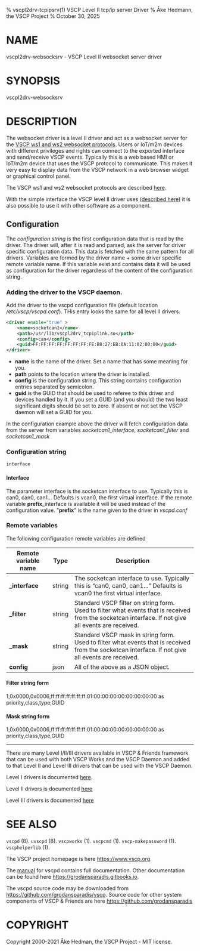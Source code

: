 % vscpl2drv-tcpipsrv(1) VSCP Level II tcp/ip server Driver
% Åke Hedmann, the VSCP Project
% October 30, 2025

# NAME

vscpl2drv-websocksrv - VSCP Level II websocket server driver

# SYNOPSIS

vscpl2drv-websocksrv

# DESCRIPTION

The websocket driver is a level II driver and act as a websocket server for the [VSCP ws1 and ws2 websocket protocols](https://grodansparadis.github.io/vscp-doc-spec/#/./vscp_websocket). Users or IoT/m2m devices with different privileges and rights can connect to the exported interface and send/receive VSCP events. Typically this is a web based HMI or IoT/m2m device that uses the VSCP protocol to communicate. This makes it very easy to display data from the VSCP network in a web browser widget or graphical control panel.

The VSCP ws1 and ws2 websocket protocols are described [here](https://grodansparadis.github.io/vscp-doc-spec/#/./vscp_websocket).

With the simple interface the VSCP level II driver uses ([described here](https://grodansparadis.github.io/vscp-doc-spec/#/./vscp_driver_interfaces)) it is also possible to use it with other software as a component. 

## Configuration

The *configuration string* is the first configuration data that is read by the driver. The driver will, after it is read and parsed, ask the server for driver specific configuration data. This data is fetched with the same pattern for all drivers. Variables are formed by the driver name + some driver specific remote variable name. If this variable exist and contains data it will be used as configuration for the driver regardless of the content of the configuration string.

### Adding the driver to the VSCP daemon.

Add the driver to the vscpd configuration file (default location */etc/vscp/vscpd.conf*). THis entry looks the same for all level II drivers.

```xml
<driver enable="true" >
    <name>socketcan1</name>
    <path>/usr/lib/vscpl2drv_tcpiplink.so</path>
    <config>can</config>
    <guid>FF:FF:FF:FF:FF:FF:FF:FE:B8:27:EB:0A:11:02:00:00</guid>
</driver>
```

* **name** is the name of the driver. Set a name that has some meaning for you.
* **path** points to the location where the driver is installed.
* **config** is the configuration string. This string contains configuration  entries separated by semicolon.
* **guid** is the GUID that should be used to referee to this driver and devices handled by it. If you set a GUID (and you should) the two least significant digits should be set to zero. If absent or not set the VSCP daemon will set a GUID for you.

In the configuration example above the driver will fetch configuration data from the server from variables *socketcan1_interface*, *socketcan1_filter* and  *socketcan1_mask*

### Configuration string

```bash
interface
```

#### Interface

The parameter interface is the socketcan interface to use. Typically this is can0, can0, can1... Defaults is vcan0, the first virtual interface. If the remote variable **prefix**_interface is available it will be used instead of the configuration value. "**prefix**" is the name given to the driver in *vscpd.conf*

### Remote variables

The following configuration remote variables are defined

| Remote variable name | Type   | Description |
 | ------------- | ----   | -----------   |
 | **_interface**    | string | The socketcan interface to use. Typically this is “can0, can0, can1...” Defaults is vcan0 the first virtual interface. |
 | **_filter**       | string | Standard VSCP filter on string form. Used to filter what events that is received from the socketcan interface. If not give all events are received. |
 | **_mask**         | string | Standard VSCP mask in string form.  Used to filter what events that is received from the socketcan interface. If not give all events are received.   |
 | **config** | json | All of the above as a JSON object. |

#### Filter string form
1,0x0000,0x0006,ff:ff:ff:ff:ff:ff:ff:01:00:00:00:00:00:00:00:00 as priority,class,type,GUID

#### Mask string form
1,0x0000,0x0006,ff:ff:ff:ff:ff:ff:ff:01:00:00:00:00:00:00:00:00 as priority,class,type,GUID

---

There are many Level I/II/III drivers available in VSCP & Friends framework that can be used with both VSCP Works and the VSCP Daemon and added to that Level II and Level III drivers that can be used with the VSCP Daemon.

Level I drivers is documented [here](https://grodansparadis.gitbooks.io/the-vscp-daemon/level_i_drivers.html).

Level II drivers is documented [here](https://grodansparadis.gitbooks.io/the-vscp-daemon/level_ii_drivers.html)

Level III drivers is documented [here](https://grodansparadis.gitbooks.io/the-vscp-daemon/level_iii_drivers.html)

# SEE ALSO

`vscpd` (8).
`uvscpd` (8).
`vscpworks` (1).
`vscpcmd` (1).
`vscp-makepassword` (1).
`vscphelperlib` (1).

The VSCP project homepage is here <https://www.vscp.org>.

The [manual](https://grodansparadis.gitbooks.io/the-vscp-daemon) for vscpd contains full documentation. Other documentation can be found here <https://grodansparadis.gitbooks.io>.

The vscpd source code may be downloaded from <https://github.com/grodansparadis/vscp>. Source code for other system components of VSCP & Friends are here <https://github.com/grodansparadis>

# COPYRIGHT
Copyright 2000-2021 Åke Hedman, the VSCP Project - MIT license.




